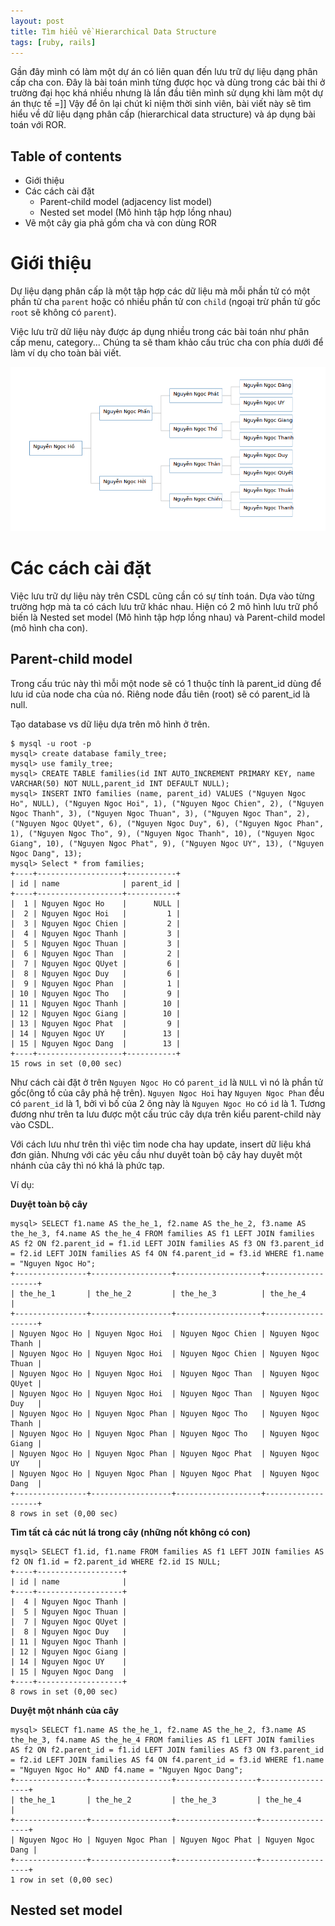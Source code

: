 ```yaml
---
layout: post
title: Tìm hiểu về Hierarchical Data Structure
tags: [ruby, rails]
---
```


Gần đây mình có làm một dự án có liên quan đến lưu trữ dự liệu dạng phân cấp cha con. Đây là bài toán mình từng được học và dùng trong các bài thi ở trường đại học khá nhiều nhưng là lần đầu tiên mình sử dụng khi làm một dự án thực tế =]] Vậy để ôn lại chút kỉ niệm thời sinh viên, bài viết này sẽ tìm hiểu về dữ liệu dạng phân cấp (hierarchical data structure) và áp dụng bài toán với ROR.

## Table of contents
- Giới thiệu
- Các cách cài đặt
  - Parent-child model (adjacency list model)
  - Nested set model (Mô hình tập hợp lồng nhau)
- Vẽ một cây gia phả gồm cha và con dùng ROR

# Giới thiệu
  Dự liệu dạng phân cấp là một tập hợp các dữ liệu mà mỗi phần tử có một phần tử cha `parent` hoặc có nhiều phần tử con `child` (ngoại trừ phần tử gốc `root` sẽ không có `parent`).

  Việc lưu trữ dữ liệu này được áp dụng nhiều trong các bài toán như phân cấp menu, category...
  Chúng ta sẽ tham khảo cấu trúc cha con phía dưới để làm ví dụ cho toàn bài viết.

  ![Tree](../img/tree.png)

# Các cách cài đặt
  Việc lưu trữ dự liệu này trên CSDL cũng cần có sự tính toán. Dựa vào từng trường hợp mà ta có cách lưu trữ khác nhau. Hiện có 2 mô hình lưu trữ phổ biến là Nested set model (Mô hình tập hợp lồng nhau) và Parent-child model (mô hình cha con).

## Parent-child model
  Trong cấu trúc này thì mỗi một node sẽ có 1 thuộc tính là parent_id dùng để lưu id của node cha của nó. Riêng node đầu tiên (root) sẽ có parent_id là null.

  Tạo database vs dữ liệu dựa trên mô hình ở trên.

  ```
  $ mysql -u root -p
  mysql> create database family_tree;
  mysql> use family_tree;
  mysql> CREATE TABLE families(id INT AUTO_INCREMENT PRIMARY KEY, name VARCHAR(50) NOT NULL,parent_id INT DEFAULT NULL);
  mysql> INSERT INTO families (name, parent_id) VALUES ("Nguyen Ngoc Ho", NULL), ("Nguyen Ngoc Hoi", 1), ("Nguyen Ngoc Chien", 2), ("Nguyen Ngoc Thanh", 3), ("Nguyen Ngoc Thuan", 3), ("Nguyen Ngoc Than", 2), ("Nguyen Ngoc QUyet", 6), ("Nguyen Ngoc Duy", 6), ("Nguyen Ngoc Phan", 1), ("Nguyen Ngoc Tho", 9), ("Nguyen Ngoc Thanh", 10), ("Nguyen Ngoc Giang", 10), ("Nguyen Ngoc Phat", 9), ("Nguyen Ngoc UY", 13), ("Nguyen Ngoc Dang", 13);
  mysql> Select * from families;
  +----+-------------------+-----------+
  | id | name              | parent_id |
  +----+-------------------+-----------+
  |  1 | Nguyen Ngoc Ho    |      NULL |
  |  2 | Nguyen Ngoc Hoi   |         1 |
  |  3 | Nguyen Ngoc Chien |         2 |
  |  4 | Nguyen Ngoc Thanh |         3 |
  |  5 | Nguyen Ngoc Thuan |         3 |
  |  6 | Nguyen Ngoc Than  |         2 |
  |  7 | Nguyen Ngoc QUyet |         6 |
  |  8 | Nguyen Ngoc Duy   |         6 |
  |  9 | Nguyen Ngoc Phan  |         1 |
  | 10 | Nguyen Ngoc Tho   |         9 |
  | 11 | Nguyen Ngoc Thanh |        10 |
  | 12 | Nguyen Ngoc Giang |        10 |
  | 13 | Nguyen Ngoc Phat  |         9 |
  | 14 | Nguyen Ngoc UY    |        13 |
  | 15 | Nguyen Ngoc Dang  |        13 |
  +----+-------------------+-----------+
  15 rows in set (0,00 sec)
  ```
  Như cách cài đặt ở trên `Nguyen Ngoc Ho` có  `parent_id` là  `NULL` vì nó là phần tử gốc(ông tổ của cây phả hệ trên). `Nguyen Ngoc Hoi` hay `Nguyen Ngoc Phan` đều có `parent_id` là 1, bởi vì bố của 2 ông này là `Nguyen Ngoc Ho` có `id` là 1. Tương đương như trên ta lưu được một cấu trúc cây dựa trên kiểu parent-child này vào CSDL.

  Với cách lưu như trên thì việc tìm node cha hay update, insert dữ liệu khá đơn giản. Nhưng với các yêu cầu như duyêt toàn bộ cây hay duyêt một nhánh của cây thì nó khá là phức tạp.

  Ví dụ:

  **Duyệt toàn bộ cây**

  ```
  mysql> SELECT f1.name AS the_he_1, f2.name AS the_he_2, f3.name AS the_he_3, f4.name AS the_he_4 FROM families AS f1 LEFT JOIN families AS f2 ON f2.parent_id = f1.id LEFT JOIN families AS f3 ON f3.parent_id = f2.id LEFT JOIN families AS f4 ON f4.parent_id = f3.id WHERE f1.name = "Nguyen Ngoc Ho";
  +----------------+------------------+-------------------+-------------------+
  | the_he_1       | the_he_2         | the_he_3          | the_he_4          |
  +----------------+------------------+-------------------+-------------------+
  | Nguyen Ngoc Ho | Nguyen Ngoc Hoi  | Nguyen Ngoc Chien | Nguyen Ngoc Thanh |
  | Nguyen Ngoc Ho | Nguyen Ngoc Hoi  | Nguyen Ngoc Chien | Nguyen Ngoc Thuan |
  | Nguyen Ngoc Ho | Nguyen Ngoc Hoi  | Nguyen Ngoc Than  | Nguyen Ngoc QUyet |
  | Nguyen Ngoc Ho | Nguyen Ngoc Hoi  | Nguyen Ngoc Than  | Nguyen Ngoc Duy   |
  | Nguyen Ngoc Ho | Nguyen Ngoc Phan | Nguyen Ngoc Tho   | Nguyen Ngoc Thanh |
  | Nguyen Ngoc Ho | Nguyen Ngoc Phan | Nguyen Ngoc Tho   | Nguyen Ngoc Giang |
  | Nguyen Ngoc Ho | Nguyen Ngoc Phan | Nguyen Ngoc Phat  | Nguyen Ngoc UY    |
  | Nguyen Ngoc Ho | Nguyen Ngoc Phan | Nguyen Ngoc Phat  | Nguyen Ngoc Dang  |
  +----------------+------------------+-------------------+-------------------+
  8 rows in set (0,00 sec)
  ```

  **Tìm tất cả các nút lá trong cây (những nốt không có con)**

  ```
  mysql> SELECT f1.id, f1.name FROM families AS f1 LEFT JOIN families AS f2 ON f1.id = f2.parent_id WHERE f2.id IS NULL;
  +----+-------------------+
  | id | name              |
  +----+-------------------+
  |  4 | Nguyen Ngoc Thanh |
  |  5 | Nguyen Ngoc Thuan |
  |  7 | Nguyen Ngoc QUyet |
  |  8 | Nguyen Ngoc Duy   |
  | 11 | Nguyen Ngoc Thanh |
  | 12 | Nguyen Ngoc Giang |
  | 14 | Nguyen Ngoc UY    |
  | 15 | Nguyen Ngoc Dang  |
  +----+-------------------+
  8 rows in set (0,00 sec)
  ```

  **Duyệt một nhánh của cây**

  ```
  mysql> SELECT f1.name AS the_he_1, f2.name AS the_he_2, f3.name AS the_he_3, f4.name AS the_he_4 FROM families AS f1 LEFT JOIN families AS f2 ON f2.parent_id = f1.id LEFT JOIN families AS f3 ON f3.parent_id = f2.id LEFT JOIN families AS f4 ON f4.parent_id = f3.id WHERE f1.name = "Nguyen Ngoc Ho" AND f4.name = "Nguyen Ngoc Dang";
  +----------------+------------------+------------------+------------------+
  | the_he_1       | the_he_2         | the_he_3         | the_he_4         |
  +----------------+------------------+------------------+------------------+
  | Nguyen Ngoc Ho | Nguyen Ngoc Phan | Nguyen Ngoc Phat | Nguyen Ngoc Dang |
  +----------------+------------------+------------------+------------------+
  1 row in set (0,00 sec)
  ```

## Nested set model
